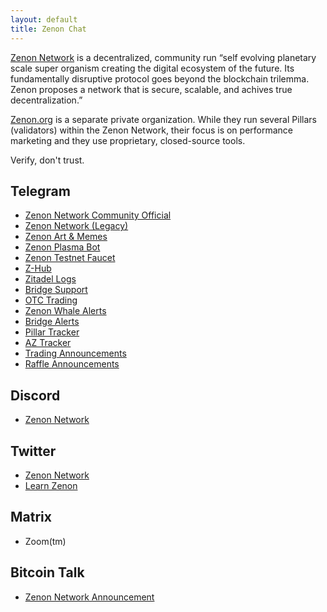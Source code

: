 ```yaml
---
layout: default
title: Zenon Chat
---
```


[Zenon Network](https://zenon.network) is a decentralized, community run “self evolving planetary scale super organism creating the digital ecosystem of the future. Its fundamentally disruptive protocol goes beyond the blockchain trilemma. Zenon proposes a network that is secure, scalable, and achives true decentralization.”

[Zenon.org](https://ask.zenon.wiki/questions/D1V2/what-is-the-difference-between-zenon-network-and-zenon-org/E1Y2) is a separate private organization. While they run several Pillars (validators) within the Zenon Network, their focus is on performance marketing and they use proprietary, closed-source tools.

Verify, don't trust.

## Telegram
* [Zenon Network Community Official](https://t.me/zenonofficial)
* [Zenon Network (Legacy)](https://t.me/zenonnetwork)
* [Zenon Art & Memes](https://t.me/Zenon_Art)
* [Zenon Plasma Bot](https://t.me/plasmapoints_bot)
* [Zenon Testnet Faucet](https://t.me/znn_faucet_bot)
* [Z-Hub](https://t.me/)
* [Zitadel Logs](https://t.me/Zitadel)
* [Bridge Support](https://t.me/nom_mt)
* [OTC Trading](https://t.me/znnotc)
* [Zenon Whale Alerts](https://t.me/zenonwhalealerts)
* [Bridge Alerts](https://t.me/zenon_bridge_alerts)
* [Pillar Tracker](https://t.me/pillar_tracker)
* [AZ Tracker](https://t.me/az_tracker)
* [Trading Announcements](https://t.me/wZNN_wQSR)
* [Raffle Announcements](https://t.me/zenonraffle)


## Discord
* [Zenon Network](https://discord.com/invite/zenonnetwork)

## Twitter
* [Zenon Network](https://x.com/zenon_network)
* [Learn Zenon](https://x.com/learn_network)

## Matrix
* Zoom(tm)

## Bitcoin Talk
* [Zenon Network Announcement](https://bitcointalk.org/index.php?topic=5279643.msg55303681#msg55303681)
